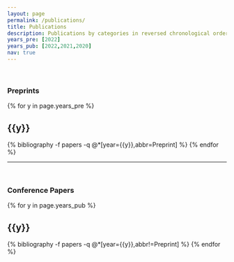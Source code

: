 ```yaml
---
layout: page
permalink: /publications/
title: Publications
description: Publications by categories in reversed chronological order. Also see this <a href="https://scholar.google.com/citations?user=ncBRYIUAAAAJ&hl=en">Google Scholar</a> page or this <a href="https://www.semanticscholar.org/author/Ming-Yin/2053888252">Semantic Scholar</a> page.
years_pre: [2022]
years_pub: [2022,2021,2020]
nav: true
---
```


<br />







### Preprints



<div class="publications">

{% for y in page.years_pre %}
  <h2 class="year">{{y}}</h2>
  {% bibliography -f papers -q @*[year={{y}},abbr=Preprint] %}
{% endfor %}

</div>



*******
<br />





### Conference Papers



<div class="publications">

{% for y in page.years_pub %}
  <h2 class="year">{{y}}</h2>
  {% bibliography -f papers -q @*[year={{y}},abbr!=Preprint] %}
{% endfor %}

</div>

